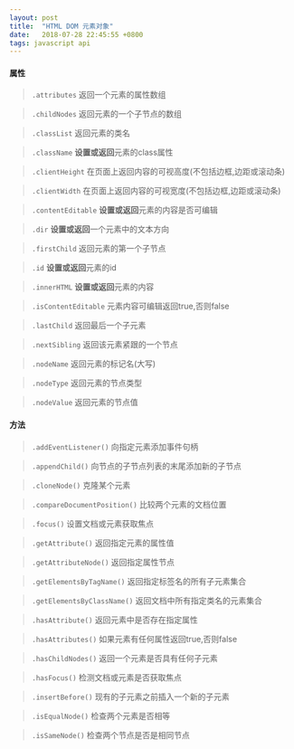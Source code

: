 ```yaml
---
layout: post
title:  "HTML DOM 元素对象"
date:   2018-07-28 22:45:55 +0800
tags: javascript api
---
```


#### 属性
> ``.attributes`` 返回一个元素的属性数组

> ``.childNodes`` 返回元素的一个子节点的数组

> ``.classList`` 返回元素的类名

> ``.className`` **设置或返回**元素的class属性

> ``.clientHeight`` 在页面上返回内容的可视高度(不包括边框,边距或滚动条)

> ``.clientWidth`` 在页面上返回内容的可视宽度(不包括边框,边距或滚动条)

> ``.contentEditable`` **设置或返回**元素的内容是否可编辑

> ``.dir`` **设置或返回**一个元素中的文本方向

> ``.firstChild`` 返回元素的第一个子节点

> ``.id`` **设置或返回**元素的id

> ``.innerHTML`` **设置或返回**元素的内容

> ``.isContentEditable`` 元素内容可编辑返回true,否则false

> ``.lastChild`` 返回最后一个子元素

> ``.nextSibling`` 返回该元素紧跟的一个节点

> ``.nodeName`` 返回元素的标记名(大写)

> ``.nodeType`` 返回元素的节点类型

> ``.nodeValue`` 返回元素的节点值


#### 方法
> ``.addEventListener()`` 向指定元素添加事件句柄

> ``.appendChild()`` 向节点的子节点列表的末尾添加新的子节点

> ``.cloneNode()`` 克隆某个元素

> ``.compareDocumentPosition()`` 比较两个元素的文档位置

> ``.focus()`` 设置文档或元素获取焦点

> ``.getAttribute()`` 返回指定元素的属性值

> ``.getAttributeNode()`` 返回指定属性节点

> ``.getElementsByTagName()`` 返回指定标签名的所有子元素集合

> ``.getElementsByClassName()`` 返回文档中所有指定类名的元素集合

> ``.hasAttribute()`` 返回元素中是否存在指定属性

> ``.hasAttributes()`` 如果元素有任何属性返回true,否则false

> ``.hasChildNodes()`` 返回一个元素是否具有任何子元素

> ``.hasFocus()`` 检测文档或元素是否获取焦点

> ``.insertBefore()`` 现有的子元素之前插入一个新的子元素

> ``.isEqualNode()`` 检查两个元素是否相等

> ``.isSameNode()`` 检查两个节点是否是相同节点
